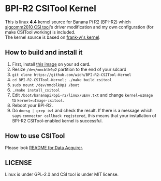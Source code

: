 # BPI-R2 CSITool Kernel
This is linux **4.4** kernel source for Banana Pi R2 (BPI-R2) which [sigcomm2010 CSI tool](https://github.com/dhalperi/linux-80211n-csitool)'s driver modification and my own configuration (for make CSITool working) is included.  
The kernel source is based on [frank-w's kernel](https://github.com/frank-w/BPI-R2-4.4/).  

## How to build and install it
1. First, install [this image](https://drive.google.com/file/d/1Ze_YGDT3B1-P57wPcm3gcVFcCMfBLspL/view?usp=sharing) on your sd card.  
2. Resize `/dev/mmcblk0p2` partition to the end of your sdcard  
3. `git clone https://github.com/widh/BPI-R2-CSITool-Kernel`  
4. `cd BPI-R2-CSITool-Kernel; ./make build_csitool`  
5. `sudo mount /dev/mmcblk0p1 /boot`  
6. `./make install_csitool`  
7. Edit `/boot/bananapi/bpi-r2/linux/uEnv.txt` and change `kernel=uImage` to `kernel=uImage-csitool`.  
8. Reboot your BPI-R2.  
9. Do `dmesg | grep iwl` and check the result. If there is a message which says `connector callback registered`, this means that your installation of BPI-R2 CSITool-enabled kernel is successful.  

## How to use CSITool
Please look [README for Data Acquirer](https://github.com/widh/BPI-R2-CSITool-DataAcquirer#readme).  

## LICENSE
Linux is under GPL-2.0 and CSI tool is under MIT license.
